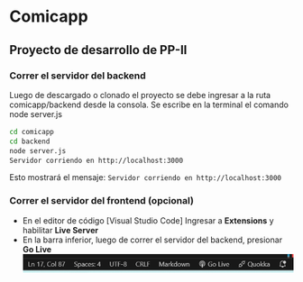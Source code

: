 # Comicapp
## Proyecto de desarrollo de PP-II

### Correr el servidor del backend
Luego de descargado o clonado el proyecto se debe ingresar a la ruta comicapp/backend desde la consola.
Se escribe en la terminal el comando node server.js
```sh
cd comicapp
cd backend
node server.js
Servidor corriendo en http://localhost:3000
```
Esto mostrará el mensaje: `Servidor corriendo en http://localhost:3000`

### Correr el servidor del frontend (opcional)
- En el editor de código [Visual Studio Code] Ingresar a **Extensions** y habilitar **Live Server**
- En la barra inferior, luego de correr el servidor del backend, presionar **Go Live**
![Go Live](image.png)